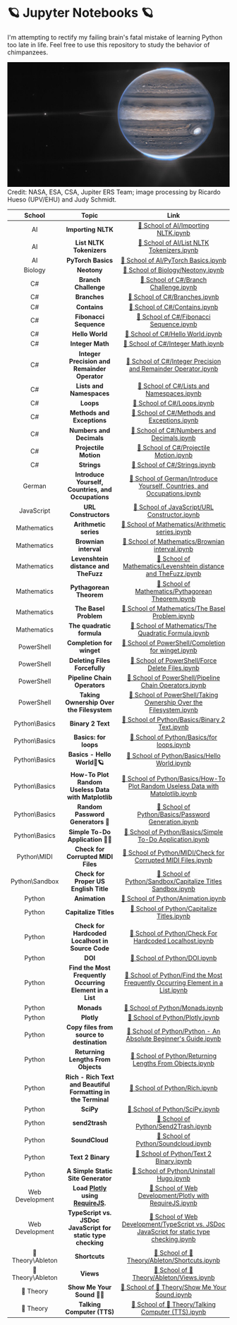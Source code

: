 # 🪐 Jupyter Notebooks 🪐

I'm attempting to rectify my failing brain's fatal mistake of learning Python too late in life. Feel free to use this repository to study the behavior of chimpanzees.

![Jupiter, in all its glory.](https://github.com/ka-de/notebooks/raw/main/Data/jupiter.jpg)
Credit: NASA, ESA, CSA, Jupiter ERS Team; image processing by Ricardo Hueso (UPV/EHU) and Judy Schmidt.

School | Topic | Link
:---:|:---:|:---:
AI | **Importing NLTK** | [🦎 School of AI/Importing NLTK.ipynb](https://github.com/ka-de/notebooks/blob/main/%F0%9F%A6%8E%20School%20of%20AI/Importing%20NLTK.ipynb)
AI | **List NLTK Tokenizers** | [🦎 School of AI/List NLTK Tokenizers.ipynb](https://github.com/ka-de/notebooks/blob/main/%F0%9F%A6%8E%20School%20of%20AI/List%20NLTK%20Tokenizers.ipynb)
AI | **PyTorch Basics** | [🦎 School of AI/PyTorch Basics.ipynb](https://github.com/ka-de/notebooks/blob/main/%F0%9F%A6%8E%20School%20of%20AI/PyTorch%20Basics.ipynb)
Biology | **Neotony** | [🦎 School of Biology/Neotony.ipynb](https://github.com/ka-de/notebooks/blob/main/%F0%9F%A6%8E%20School%20of%20Biology/Neotony.ipynb)
C# | **Branch Challenge** | [🦎 School of C#/Branch Challenge.ipynb](https://github.com/ka-de/notebooks/blob/main/%F0%9F%A6%8E%20School%20of%20C%23/Branch%20Challenge.ipynb)
C# | **Branches** | [🦎 School of C#/Branches.ipynb](https://github.com/ka-de/notebooks/blob/main/%F0%9F%A6%8E%20School%20of%20C%23/Branches.ipynb)
C# | **Contains** | [🦎 School of C#/Contains.ipynb](https://github.com/ka-de/notebooks/blob/main/%F0%9F%A6%8E%20School%20of%20C%23/Contains.ipynb)
C# | **Fibonacci Sequence** | [🦎 School of C#/Fibonacci Sequence.ipynb](https://github.com/ka-de/notebooks/blob/main/%F0%9F%A6%8E%20School%20of%20C%23/Fibonacci%20Sequence.ipynb)
C# | **Hello World** | [🦎 School of C#/Hello World.ipynb](https://github.com/ka-de/notebooks/blob/main/%F0%9F%A6%8E%20School%20of%20C%23/Hello%20World.ipynb)
C# | **Integer Math** | [🦎 School of C#/Integer Math.ipynb](https://github.com/ka-de/notebooks/blob/main/%F0%9F%A6%8E%20School%20of%20C%23/Integer%20Math.ipynb)
C# | **Integer Precision and Remainder Operator** | [🦎 School of C#/Integer Precision and Remainder Operator.ipynb](https://github.com/ka-de/notebooks/blob/main/%F0%9F%A6%8E%20School%20of%20C%23/Integer%20Precision%20and%20Remainder%20Operator.ipynb)
C# | **Lists and Namespaces** | [🦎 School of C#/Lists and Namespaces.ipynb](https://github.com/ka-de/notebooks/blob/main/%F0%9F%A6%8E%20School%20of%20C%23/Lists%20and%20Namespaces.ipynb)
C# | **Loops** | [🦎 School of C#/Loops.ipynb](https://github.com/ka-de/notebooks/blob/main/%F0%9F%A6%8E%20School%20of%20C%23/Loops.ipynb)
C# | **Methods and Exceptions** | [🦎 School of C#/Methods and Exceptions.ipynb](https://github.com/ka-de/notebooks/blob/main/%F0%9F%A6%8E%20School%20of%20C%23/Methods%20and%20Exceptions.ipynb)
C# | **Numbers and Decimals** | [🦎 School of C#/Numbers and Decimals.ipynb](https://github.com/ka-de/notebooks/blob/main/%F0%9F%A6%8E%20School%20of%20C%23/Numbers%20and%20Decimals.ipynb)
C# | **Projectile Motion** | [🦎 School of C#/Projectile Motion.ipynb](https://github.com/ka-de/notebooks/blob/main/%F0%9F%A6%8E%20School%20of%20C%23/Projectile%20Motion.ipynb)
C# | **Strings** | [🦎 School of C#/Strings.ipynb](https://github.com/ka-de/notebooks/blob/main/%F0%9F%A6%8E%20School%20of%20C%23/Strings.ipynb)
German | **Introduce Yourself, Countries, and Occupations** | [🦎 School of German/Introduce Yourself, Countries, and Occupations.ipynb](https://github.com/ka-de/notebooks/blob/main/%F0%9F%A6%8E%20School%20of%20German/Introduce%20Yourself%2C%20Countries%2C%20and%20Occupations.ipynb)
JavaScript | **URL Constructors** | [🦎 School of JavaScript/URL Constructor.ipynb](https://github.com/ka-de/notebooks/blob/main/%F0%9F%A6%8E%20School%20of%20JavaScript/URL%20Constructor.ipynb)
Mathematics | **Arithmetic series** | [🦎 School of Mathematics/Arithmetic series.ipynb](https://github.com/ka-de/notebooks/blob/main/%F0%9F%A6%8E%20School%20of%20Mathematics/Arithmetic%20series.ipynb)
Mathematics | **Brownian interval** | [🦎 School of Mathematics/Brownian interval.ipynb](https://github.com/ka-de/notebooks/blob/main/%F0%9F%A6%8E%20School%20of%20Mathematics/Brownian%20interval.ipynb)
Mathematics | **Levenshtein distance and TheFuzz** | [🦎 School of Mathematics/Levenshtein distance and TheFuzz.ipynb](https://github.com/ka-de/notebooks/blob/main/%F0%9F%A6%8E%20School%20of%20Mathematics/Levenshtein%20distance%20and%20TheFuzz.ipynb)
Mathematics | **Pythagorean Theorem** | [🦎 School of Mathematics/Pythagorean Theorem.ipynb](https://github.com/ka-de/notebooks/blob/main/%F0%9F%A6%8E%20School%20of%20Mathematics/Pythagorean%20Theorem.ipynb)
Mathematics | **The Basel Problem** | [🦎 School of Mathematics/The Basel Problem.ipynb](https://github.com/ka-de/notebooks/blob/main/%F0%9F%A6%8E%20School%20of%20Mathematics/The%20Basel%20Problem.ipynb)
Mathematics | **The quadratic formula** | [🦎 School of Mathematics/The Quadratic Formula.ipynb](https://github.com/ka-de/notebooks/blob/main/%F0%9F%A6%8E%20School%20of%20Mathematics/The%20Quadratic%20Formula.ipynb)
PowerShell | **Completion for winget** | [🦎 School of PowerShell/Completion for winget.ipynb](https://github.com/ka-de/notebooks/blob/main/%F0%9F%A6%8E%20School%20of%20PowerShell/Completion%20for%20winget.ipynb)
PowerShell | **Deleting Files Forcefully** | [🦎 School of PowerShell/Force Delete Files.ipynb](https://github.com/ka-de/notebooks/blob/main/%F0%9F%A6%8E%20School%20of%20PowerShell/Force%20Delete%20Files.ipynb)
PowerShell | **Pipeline Chain Operators** | [🦎 School of PowerShell/Pipeline Chain Operators.ipynb](https://github.com/ka-de/notebooks/blob/main/%F0%9F%A6%8E%20School%20of%20PowerShell/Pipeline%20Chain%20Operators.ipynb)
PowerShell | **Taking Ownership Over the Filesystem** | [🦎 School of PowerShell/Taking Ownership Over the Filesystem.ipynb](https://github.com/ka-de/notebooks/blob/main/%F0%9F%A6%8E%20School%20of%20PowerShell/Taking%20Ownership%20Over%20the%20Filesystem.ipynb)
Python\Basics | **Binary 2 Text** | [🦎 School of Python/Basics/Binary 2 Text.ipynb](https://github.com/ka-de/notebooks/blob/main/%F0%9F%A6%8E%20School%20of%20Python/Basics/Binary%202%20Text.ipynb)
Python\Basics | **Basics: for loops** | [🦎 School of Python/Basics/for loops.ipynb](https://github.com/ka-de/notebooks/blob/main/%F0%9F%A6%8E%20School%20of%20Python/Basics/for%20loops.ipynb)
Python\Basics | **Basics - Hello World👋🪐** | [🦎 School of Python/Basics/Hello World.ipynb](https://github.com/ka-de/notebooks/blob/main/%F0%9F%A6%8E%20School%20of%20Python/Basics/Hello%20World.ipynb)
Python\Basics | **How-To Plot Random Useless Data with Matplotlib** | [🦎 School of Python/Basics/How-To Plot Random Useless Data with Matplotlib.ipynb](https://github.com/ka-de/notebooks/blob/main/%F0%9F%A6%8E%20School%20of%20Python/Basics/How-To%20Plot%20Random%20Useless%20Data%20with%20Matplotlib.ipynb)
Python\Basics | **Random Password Generators 🔑** | [🦎 School of Python/Basics/Password Generation.ipynb](https://github.com/ka-de/notebooks/blob/main/%F0%9F%A6%8E%20School%20of%20Python/Basics/Password%20Generation.ipynb)
Python\Basics | **Simple To-Do Application 📖⏰** | [🦎 School of Python/Basics/Simple To-Do Application.ipynb](https://github.com/ka-de/notebooks/blob/main/%F0%9F%A6%8E%20School%20of%20Python/Basics/Simple%20To-Do%20Application.ipynb)
Python\MIDI | **Check for Corrupted MIDI Files** | [🦎 School of Python/MIDI/Check for Corrupted MIDI Files.ipynb](https://github.com/ka-de/notebooks/blob/main/%F0%9F%A6%8E%20School%20of%20Python/MIDI/Check%20for%20Corrupted%20MIDI%20Files.ipynb)
Python\Sandbox | **Check for Proper US English Title** | [🦎 School of Python/Sandbox/Capitalize Titles Sandbox.ipynb](https://github.com/ka-de/notebooks/blob/main/%F0%9F%A6%8E%20School%20of%20Python/Sandbox/Capitalize%20Titles%20Sandbox.ipynb)
Python | **Animation** | [🦎 School of Python/Animation.ipynb](https://github.com/ka-de/notebooks/blob/main/%F0%9F%A6%8E%20School%20of%20Python/Animation.ipynb)
Python | **Capitalize Titles** | [🦎 School of Python/Capitalize Titles.ipynb](https://github.com/ka-de/notebooks/blob/main/%F0%9F%A6%8E%20School%20of%20Python/Capitalize%20Titles.ipynb)
Python | **Check for Hardcoded Localhost in Source Code** | [🦎 School of Python/Check For Hardcoded Localhost.ipynb](https://github.com/ka-de/notebooks/blob/main/%F0%9F%A6%8E%20School%20of%20Python/Check%20For%20Hardcoded%20Localhost.ipynb)
Python | **DOI** | [🦎 School of Python/DOI.ipynb](https://github.com/ka-de/notebooks/blob/main/%F0%9F%A6%8E%20School%20of%20Python/DOI.ipynb)
Python | **Find the Most Frequently Occurring Element in a List** | [🦎 School of Python/Find the Most Frequently Occurring Element in a List.ipynb](https://github.com/ka-de/notebooks/blob/main/%F0%9F%A6%8E%20School%20of%20Python/Find%20the%20Most%20Frequently%20Occurring%20Element%20in%20a%20List.ipynb)
Python | **Monads** | [🦎 School of Python/Monads.ipynb](https://github.com/ka-de/notebooks/blob/main/%F0%9F%A6%8E%20School%20of%20Python/Monads.ipynb)
Python | **Plotly** | [🦎 School of Python/Plotly.ipynb](https://github.com/ka-de/notebooks/blob/main/%F0%9F%A6%8E%20School%20of%20Python/Plotly.ipynb)
Python | **Copy files from source to destination** | [🦎 School of Python/Python - An Absolute Beginner's Guide.ipynb](https://github.com/ka-de/notebooks/blob/main/%F0%9F%A6%8E%20School%20of%20Python/Python%20-%20An%20Absolute%20Beginner%27s%20Guide.ipynb)
Python | **Returning Lengths From Objects** | [🦎 School of Python/Returning Lengths From Objects.ipynb](https://github.com/ka-de/notebooks/blob/main/%F0%9F%A6%8E%20School%20of%20Python/Returning%20Lengths%20From%20Objects.ipynb)
Python | **Rich - Rich Text and Beautiful Formatting in the Terminal** | [🦎 School of Python/Rich.ipynb](https://github.com/ka-de/notebooks/blob/main/%F0%9F%A6%8E%20School%20of%20Python/Rich.ipynb)
Python | **SciPy** | [🦎 School of Python/SciPy.ipynb](https://github.com/ka-de/notebooks/blob/main/%F0%9F%A6%8E%20School%20of%20Python/SciPy.ipynb)
Python | **send2trash** | [🦎 School of Python/Send2Trash.ipynb](https://github.com/ka-de/notebooks/blob/main/%F0%9F%A6%8E%20School%20of%20Python/Send2Trash.ipynb)
Python | **SoundCloud** | [🦎 School of Python/Soundcloud.ipynb](https://github.com/ka-de/notebooks/blob/main/%F0%9F%A6%8E%20School%20of%20Python/Soundcloud.ipynb)
Python | **Text 2 Binary** | [🦎 School of Python/Text 2 Binary.ipynb](https://github.com/ka-de/notebooks/blob/main/%F0%9F%A6%8E%20School%20of%20Python/Text%202%20Binary.ipynb)
Python | **A Simple Static Site Generator** | [🦎 School of Python/Uninstall Hugo.ipynb](https://github.com/ka-de/notebooks/blob/main/%F0%9F%A6%8E%20School%20of%20Python/Uninstall%20Hugo.ipynb)
Web Development | **Load [Plotly](https://plotly.com/javascript/) using [RequireJS](https://requirejs.org/).** | [🦎 School of Web Development/Plotly with RequireJS.ipynb](https://github.com/ka-de/notebooks/blob/main/%F0%9F%A6%8E%20School%20of%20Web%20Development/Plotly%20with%20RequireJS.ipynb)
Web Development | **TypeScript vs. JSDoc JavaScript for static type checking** | [🦎 School of Web Development/TypeScript vs. JSDoc JavaScript for static type checking.ipynb](https://github.com/ka-de/notebooks/blob/main/%F0%9F%A6%8E%20School%20of%20Web%20Development/TypeScript%20vs.%20JSDoc%20JavaScript%20for%20static%20type%20checking.ipynb)
🎵 Theory\Ableton | **Shortcuts** | [🦎 School of 🎵 Theory/Ableton/Shortcuts.ipynb](https://github.com/ka-de/notebooks/blob/main/%F0%9F%A6%8E%20School%20of%20%F0%9F%8E%B5%20Theory/Ableton/Shortcuts.ipynb)
🎵 Theory\Ableton | **Views** | [🦎 School of 🎵 Theory/Ableton/Views.ipynb](https://github.com/ka-de/notebooks/blob/main/%F0%9F%A6%8E%20School%20of%20%F0%9F%8E%B5%20Theory/Ableton/Views.ipynb)
🎵 Theory | **Show Me Your Sound 🎵👀** | [🦎 School of 🎵 Theory/Show Me Your Sound.ipynb](https://github.com/ka-de/notebooks/blob/main/%F0%9F%A6%8E%20School%20of%20%F0%9F%8E%B5%20Theory/Show%20Me%20Your%20Sound.ipynb)
🎵 Theory | **Talking Computer (TTS)** | [🦎 School of 🎵 Theory/Talking Computer (TTS).ipynb](https://github.com/ka-de/notebooks/blob/main/%F0%9F%A6%8E%20School%20of%20%F0%9F%8E%B5%20Theory/Talking%20Computer%20%28TTS%29.ipynb)
